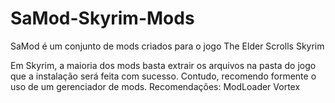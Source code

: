 # SaMod-Skyrim-Mods
SaMod é um conjunto de mods criados para o jogo The Elder Scrolls Skyrim

Em Skyrim, a maioria dos mods basta extrair os arquivos na pasta do jogo que a instalação será feita com sucesso. Contudo, recomendo formente o uso de um gerenciador de mods. 
Recomendações:
ModLoader
Vortex
